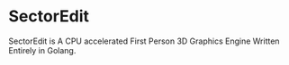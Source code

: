# SectorEdit
SectorEdit is A CPU accelerated First Person 3D Graphics Engine Written Entirely in Golang.
